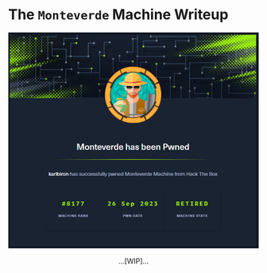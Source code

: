 # The `Monteverde` Machine Writeup

![monteverde_pwned](/assets/monteverde_pwned.png)

<p align="center">
...[WIP]...
</p>